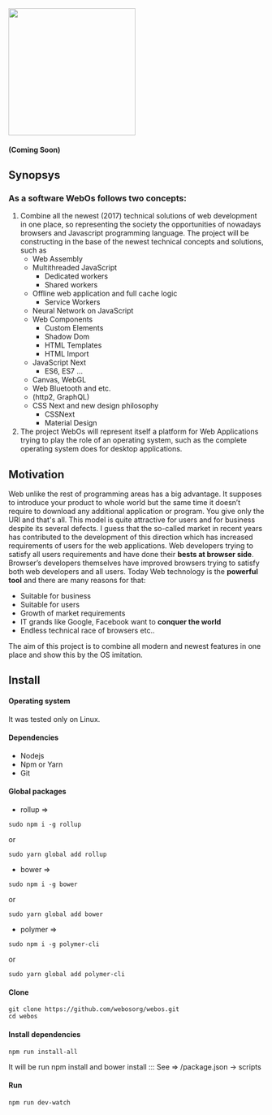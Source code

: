<img src="http://webosorg.herokuapp.com/logo" width="250">

#### (Coming Soon)

## Synopsys

### As a software WebOs follows two concepts:
1. Combine all the newest (2017) technical solutions of web development in
   one place, so representing the society the opportunities of nowadays
   browsers and Javascript programming language.
   The project will be constructing in the base of the newest technical
   concepts and solutions, such as
   - Web Assembly
   - Multithreaded JavaScript
       * Dedicated workers
       * Shared workers
   - Offline web application and full cache logic
       * Service Workers
   - Neural Network on JavaScript
   - Web Components
       * Custom Elements
       * Shadow Dom
       * HTML Templates
       * HTML Import
   - JavaScript Next
       * ES6, ES7 ...
   - Canvas, WebGL
   - Web Bluetooth and etc.
   - (http2, GraphQL)
   - CSS Next and new design philosophy
       * CSSNext
       * Material Design
2. The project WebOs will represent itself a platform for Web Applications
  trying to play the role of an operating system, such as the complete
  operating system  does for desktop applications.

## Motivation

Web unlike the rest of programming areas has a big advantage. It supposes to introduce your product to whole world but the same time it doesn’t require to download any additional application or program. You give only the URl and  that's all. This model is quite attractive for users and for business despite its several defects. I guess that the so-called market in recent years has contributed to the development of this direction which has increased requirements of users for the web applications.
Web developers trying to satisfy all users requirements and have done their **bests at browser side**. Browser’s developers themselves have improved browsers trying to satisfy both web developers and all users. 
Today Web technology is the **powerful tool** and there are many reasons for that:
   - Suitable for business
   - Suitable for users
   - Growth of market requirements
   - IT grands like Google, Facebook want to **conquer the world**
   - Endless technical race of browsers etc..

The aim of this project is to combine all modern and newest features in one place and show this by the OS imitation.

## Install

#### Operating system
It was tested only on Linux.

#### Dependencies
 - Nodejs
 - Npm or Yarn
 - Git

#### Global packages
 - rollup   =>
 
 ```
 sudo npm i -g rollup
 ```
 or
 
 ```
 sudo yarn global add rollup
 ```
 
 - bower    =>
 
 ```
 sudo npm i -g bower
 ```
 
 or
 
 ```
 sudo yarn global add bower
 ```
 
 - polymer  =>
 
 ```
 sudo npm i -g polymer-cli
 ```
 
 or
 
 ```
 sudo yarn global add polymer-cli
 ```

#### Clone

```
git clone https://github.com/webosorg/webos.git
cd webos
```

#### Install dependencies
```
npm run install-all
```
It will be run npm install and bower install ::: See => /package.json -> scripts
#### Run
```
npm run dev-watch
```
